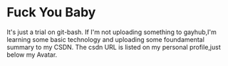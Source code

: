 # Fuck You Baby
It's just a trial on git-bash.
If I'm not uploading something to gayhub,I'm learning some basic technology and uploading some  foundamental summary to my CSDN.
The csdn URL is listed on my personal profile,just below my Avatar.

